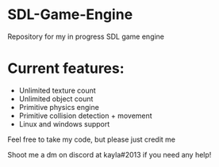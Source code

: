 # SDL-Game-Engine

Repository for my in progress SDL game engine

# Current features:
- Unlimited texture count 
- Unlimited object count 
- Primitive physics engine 
- Primitive collision detection + movement 
- Linux and windows support

Feel free to take my code, but please just credit me 

Shoot me a dm on discord at kayla#2013 if you need any help!
